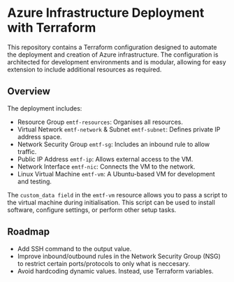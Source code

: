 # Azure Infrastructure Deployment with Terraform

This repository contains a Terraform configuration designed to automate the deployment and creation of Azure infrastructure. The configuration is architected for development environments and is modular, allowing for easy extension to include additional resources as required.

## Overview

The deployment includes:

- Resource Group `emtf-resources`: Organises all resources.
- Virtual Network `emtf-network` & Subnet `emtf-subnet`: Defines private IP address space.
- Network Security Group `emtf-sg`: Includes an inbound rule to allow traffic.
- Public IP Address `emtf-ip`: Allows external access to the VM.
- Network Interface `emtf-nic`: Connects the VM to the network.
- Linux Virtual Machine `emtf-vm`: A Ubuntu-based VM for development and testing.

 The `custom_data field` in the `emtf-vm` resource allows you to pass a script to the virtual machine during initialisation. This script can be used to install software, configure settings, or perform other setup tasks.

## Roadmap
- Add SSH command to the output value.
- Improve inbound/outbound rules in the Network Security Group (NSG) to restrict certain ports/protocols to only what is neccesary. 
- Avoid hardcoding dynamic values. Instead, use Terraform variables.




